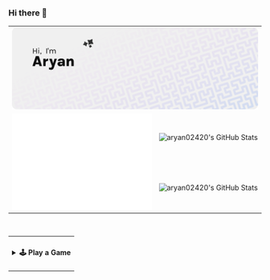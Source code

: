### Hi there 👋

<table border="0">
  <tr>
    <td colspan="2">
      <picture>
        <source
          media="(prefers-color-scheme: dark)"
          srcset="images/banner.png"
        />
        <img
          src="images/banner_light.png"
          alt="Hi, I'm Aryan"
        />
      </picture>
    </td>
  </tr>
  <tr>
    <td rowspan="2">
      <picture>
        <source
          media="(prefers-color-scheme: dark)"
          srcset="userfetch/info.svg"
          width="390"
        />
        <img
          src="userfetch/info_light.svg"
          alt="aryan02420's GitHub Stats"
          width="390"
        />
      </picture>
    </td>
    <td>
      <picture>
        <source
          media="(prefers-color-scheme: dark)"
          srcset="https://github-readme-stats.vercel.app/api?username=aryan02420&show_icons=true&hide_title=true&hide_border=true&border_radius=12&include_all_commits=true&count_private=true&bg_color=18181B&icon_color=4ade80&text_color=fcfcfc&title_color=4ade80"
          width="380"
        />
        <img
          src="https://github-readme-stats.vercel.app/api?username=aryan02420&show_icons=true&hide_title=true&hide_border=true&border_radius=12&include_all_commits=true&count_private=true&bg_color=f0f0f0&icon_color=3b82f6&text_color=232627&title_color=3b82f6"
          alt="aryan02420's GitHub Stats"
          width="380"
        />
      </picture>
    </td>
  </tr>
  <tr>
    <td>
      <picture>
        <source
          media="(prefers-color-scheme: dark)"
          srcset="https://github-readme-stats.vercel.app/api/top-langs/?username=aryan02420&layout=compact&hide_title=true&langs_count=6&hide_border=true&border_radius=12&card_width=380&bg_color=18181B&icon_color=4ade80&text_color=fcfcfc&title_color=4ade80"
          width="380"
        />
        <img
          src="https://github-readme-stats.vercel.app/api/top-langs/?username=aryan02420&layout=compact&hide_title=true&langs_count=6&hide_border=true&border_radius=12&card_width=380&bg_color=f0f0f0&icon_color=3b82f6&text_color=232627&title_color=3b82f6"
          alt="aryan02420's GitHub Stats"
          width="380"
        />
      </picture>
    </td>
  </tr>
</table>


<br/>

<table>
<tr>
<td>
<h4>
<details>
<summary>🕹️ Play a Game</summary>
<!--START_SECTION:wreadle--><!--VAR:wreadle state=6gj4dj78i00080g000k839316acimg-->

<h2 align="center"><img height="32px" src="https://raw.githubusercontent.com/aryan02420/wordle/main/public/images/timer.svg" alt="timer" /> WORDLE</h2>

<p align="center"><a><img height="40px" src="https://raw.githubusercontent.com/aryan02420/wordle/main/public/images/c1.png" /></a>&nbsp;<a><img height="40px" src="https://raw.githubusercontent.com/aryan02420/wordle/main/public/images/r1.png" /></a>&nbsp;<a><img height="40px" src="https://raw.githubusercontent.com/aryan02420/wordle/main/public/images/a1.png" /></a>&nbsp;<a><img height="40px" src="https://raw.githubusercontent.com/aryan02420/wordle/main/public/images/n2.png" /></a>&nbsp;<a><img height="40px" src="https://raw.githubusercontent.com/aryan02420/wordle/main/public/images/e2.png" /></a>&nbsp;</p><p align="center"><a><img height="40px" src="https://raw.githubusercontent.com/aryan02420/wordle/main/public/images/m0.png" /></a>&nbsp;<a><img height="40px" src="https://raw.githubusercontent.com/aryan02420/wordle/main/public/images/e0.png" /></a>&nbsp;<a><img height="40px" src="https://raw.githubusercontent.com/aryan02420/wordle/main/public/images/z0.png" /></a>&nbsp;<a><img height="40px" src="https://raw.githubusercontent.com/aryan02420/wordle/main/public/images/j0.png" /></a>&nbsp;<a><img height="40px" src="https://raw.githubusercontent.com/aryan02420/wordle/main/public/images/s0.png" /></a>&nbsp;</p><p align="center"><a><img height="40px" src="https://raw.githubusercontent.com/aryan02420/wordle/main/public/images/blank.png" /></a>&nbsp;<a><img height="40px" src="https://raw.githubusercontent.com/aryan02420/wordle/main/public/images/blank.png" /></a>&nbsp;<a><img height="40px" src="https://raw.githubusercontent.com/aryan02420/wordle/main/public/images/blank.png" /></a>&nbsp;<a><img height="40px" src="https://raw.githubusercontent.com/aryan02420/wordle/main/public/images/blank.png" /></a>&nbsp;<a><img height="40px" src="https://raw.githubusercontent.com/aryan02420/wordle/main/public/images/blank.png" /></a>&nbsp;</p><p align="center"><a><img height="40px" src="https://raw.githubusercontent.com/aryan02420/wordle/main/public/images/blank.png" /></a>&nbsp;<a><img height="40px" src="https://raw.githubusercontent.com/aryan02420/wordle/main/public/images/blank.png" /></a>&nbsp;<a><img height="40px" src="https://raw.githubusercontent.com/aryan02420/wordle/main/public/images/blank.png" /></a>&nbsp;<a><img height="40px" src="https://raw.githubusercontent.com/aryan02420/wordle/main/public/images/blank.png" /></a>&nbsp;<a><img height="40px" src="https://raw.githubusercontent.com/aryan02420/wordle/main/public/images/blank.png" /></a>&nbsp;</p><p align="center"><a><img height="40px" src="https://raw.githubusercontent.com/aryan02420/wordle/main/public/images/blank.png" /></a>&nbsp;<a><img height="40px" src="https://raw.githubusercontent.com/aryan02420/wordle/main/public/images/blank.png" /></a>&nbsp;<a><img height="40px" src="https://raw.githubusercontent.com/aryan02420/wordle/main/public/images/blank.png" /></a>&nbsp;<a><img height="40px" src="https://raw.githubusercontent.com/aryan02420/wordle/main/public/images/blank.png" /></a>&nbsp;<a><img height="40px" src="https://raw.githubusercontent.com/aryan02420/wordle/main/public/images/blank.png" /></a>&nbsp;</p><p align="center"><a><img height="40px" src="https://raw.githubusercontent.com/aryan02420/wordle/main/public/images/blank.png" /></a>&nbsp;<a><img height="40px" src="https://raw.githubusercontent.com/aryan02420/wordle/main/public/images/blank.png" /></a>&nbsp;<a><img height="40px" src="https://raw.githubusercontent.com/aryan02420/wordle/main/public/images/blank.png" /></a>&nbsp;<a><img height="40px" src="https://raw.githubusercontent.com/aryan02420/wordle/main/public/images/blank.png" /></a>&nbsp;<a><img height="40px" src="https://raw.githubusercontent.com/aryan02420/wordle/main/public/images/blank.png" /></a>&nbsp;</p>

<br/>

<p align="center"></p>

<p align="center"><a href="https://wreadle.02420.dev/aryan02420/aryan02420/wordle/q"><img height="40px" src="https://raw.githubusercontent.com/aryan02420/wordle/main/public/images/q0.png" /></a> &nbsp;<a href="https://wreadle.02420.dev/aryan02420/aryan02420/wordle/w"><img height="40px" src="https://raw.githubusercontent.com/aryan02420/wordle/main/public/images/w0.png" /></a> &nbsp;<a href="https://wreadle.02420.dev/aryan02420/aryan02420/wordle/e"><img height="40px" src="https://raw.githubusercontent.com/aryan02420/wordle/main/public/images/e2.png" /></a> &nbsp;<a href="https://wreadle.02420.dev/aryan02420/aryan02420/wordle/r"><img height="40px" src="https://raw.githubusercontent.com/aryan02420/wordle/main/public/images/r1.png" /></a> &nbsp;<a href="https://wreadle.02420.dev/aryan02420/aryan02420/wordle/t"><img height="40px" src="https://raw.githubusercontent.com/aryan02420/wordle/main/public/images/t0.png" /></a> &nbsp;<a href="https://wreadle.02420.dev/aryan02420/aryan02420/wordle/y"><img height="40px" src="https://raw.githubusercontent.com/aryan02420/wordle/main/public/images/y0.png" /></a> &nbsp;<a href="https://wreadle.02420.dev/aryan02420/aryan02420/wordle/u"><img height="40px" src="https://raw.githubusercontent.com/aryan02420/wordle/main/public/images/u0.png" /></a> &nbsp;<a href="https://wreadle.02420.dev/aryan02420/aryan02420/wordle/i"><img height="40px" src="https://raw.githubusercontent.com/aryan02420/wordle/main/public/images/i0.png" /></a> &nbsp;<a href="https://wreadle.02420.dev/aryan02420/aryan02420/wordle/o"><img height="40px" src="https://raw.githubusercontent.com/aryan02420/wordle/main/public/images/o0.png" /></a> &nbsp;<a href="https://wreadle.02420.dev/aryan02420/aryan02420/wordle/p"><img height="40px" src="https://raw.githubusercontent.com/aryan02420/wordle/main/public/images/p0.png" /></a> &nbsp;</p>

<p align="center"><a href="https://wreadle.02420.dev/aryan02420/aryan02420/wordle/a"><img height="40px" src="https://raw.githubusercontent.com/aryan02420/wordle/main/public/images/a1.png" /></a> &nbsp;<a href="https://wreadle.02420.dev/aryan02420/aryan02420/wordle/s"><img height="40px" src="https://raw.githubusercontent.com/aryan02420/wordle/main/public/images/s0.png" /></a> &nbsp;<a href="https://wreadle.02420.dev/aryan02420/aryan02420/wordle/d"><img height="40px" src="https://raw.githubusercontent.com/aryan02420/wordle/main/public/images/d0.png" /></a> &nbsp;<a href="https://wreadle.02420.dev/aryan02420/aryan02420/wordle/f"><img height="40px" src="https://raw.githubusercontent.com/aryan02420/wordle/main/public/images/f0.png" /></a> &nbsp;<a href="https://wreadle.02420.dev/aryan02420/aryan02420/wordle/g"><img height="40px" src="https://raw.githubusercontent.com/aryan02420/wordle/main/public/images/g0.png" /></a> &nbsp;<a href="https://wreadle.02420.dev/aryan02420/aryan02420/wordle/h"><img height="40px" src="https://raw.githubusercontent.com/aryan02420/wordle/main/public/images/h0.png" /></a> &nbsp;<a href="https://wreadle.02420.dev/aryan02420/aryan02420/wordle/j"><img height="40px" src="https://raw.githubusercontent.com/aryan02420/wordle/main/public/images/j0.png" /></a> &nbsp;<a href="https://wreadle.02420.dev/aryan02420/aryan02420/wordle/k"><img height="40px" src="https://raw.githubusercontent.com/aryan02420/wordle/main/public/images/k0.png" /></a> &nbsp;<a href="https://wreadle.02420.dev/aryan02420/aryan02420/wordle/l"><img height="40px" src="https://raw.githubusercontent.com/aryan02420/wordle/main/public/images/l0.png" /></a> &nbsp;</p>

<p align="center"><a href="https://wreadle.02420.dev/aryan02420/aryan02420/wordle/bksp"><img height="40px" src="https://raw.githubusercontent.com/aryan02420/wordle/main/public/images/bksp.png" /></a> &nbsp;<a href="https://wreadle.02420.dev/aryan02420/aryan02420/wordle/z"><img height="40px" src="https://raw.githubusercontent.com/aryan02420/wordle/main/public/images/z0.png" /></a> &nbsp;<a href="https://wreadle.02420.dev/aryan02420/aryan02420/wordle/x"><img height="40px" src="https://raw.githubusercontent.com/aryan02420/wordle/main/public/images/x0.png" /></a> &nbsp;<a href="https://wreadle.02420.dev/aryan02420/aryan02420/wordle/c"><img height="40px" src="https://raw.githubusercontent.com/aryan02420/wordle/main/public/images/c1.png" /></a> &nbsp;<a href="https://wreadle.02420.dev/aryan02420/aryan02420/wordle/v"><img height="40px" src="https://raw.githubusercontent.com/aryan02420/wordle/main/public/images/v0.png" /></a> &nbsp;<a href="https://wreadle.02420.dev/aryan02420/aryan02420/wordle/b"><img height="40px" src="https://raw.githubusercontent.com/aryan02420/wordle/main/public/images/b0.png" /></a> &nbsp;<a href="https://wreadle.02420.dev/aryan02420/aryan02420/wordle/n"><img height="40px" src="https://raw.githubusercontent.com/aryan02420/wordle/main/public/images/n2.png" /></a> &nbsp;<a href="https://wreadle.02420.dev/aryan02420/aryan02420/wordle/m"><img height="40px" src="https://raw.githubusercontent.com/aryan02420/wordle/main/public/images/m0.png" /></a> &nbsp;<a href="https://wreadle.02420.dev/aryan02420/aryan02420/wordle/enter"><img height="40px" src="https://raw.githubusercontent.com/aryan02420/wordle/main/public/images/enter.png" /></a> &nbsp;</p>

<p align="center"><details>
    <summary>How to play?</summary>
    <ul>
      <li><a href="https://en.wikipedia.org/wiki/Wordle">What is wordle?</a></li>
      <li>Press a key</li>
      <li>Watch the timer for one complete cycle.</li>
      <li>Refresh</li>
      <li>Repeat</li>
    </ul>
  </details></p>

<!--END_SECTION:wreadle-->
</details>
</h4>
</td>
</tr>
</table>

<!--
**aryan02420/aryan02420** is a ✨ _special_ ✨ repository because its `README.md` (this file) appears on your GitHub profile.

Here are some ideas to get you started:

- 🔭 I’m currently working on ...
- 🌱 I’m currently learning ...
- 👯 I’m looking to collaborate on ...
- 🤔 I’m looking for help with ...
- 💬 Ask me about ...
- 📫 How to reach me: ...
- 😄 Pronouns: ...
- ⚡ Fun fact: ...
-->
